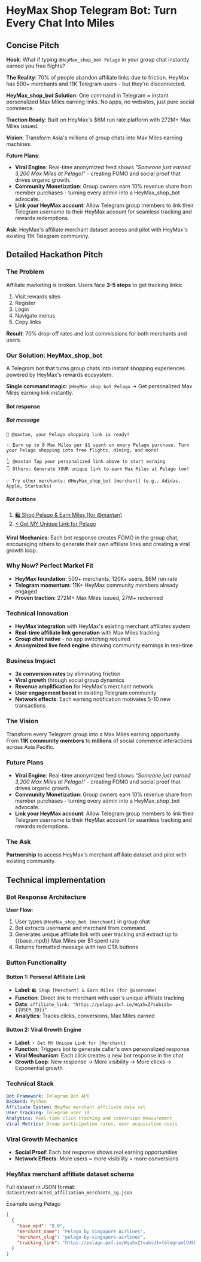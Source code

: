 # HeyMax Shop Telegram Bot: Turn Every Chat Into Miles

## Concise Pitch

**Hook**: What if typing `@HeyMax_shop_bot Pelago` in your group chat instantly earned you free flights?

**The Reality**: 70% of people abandon affiliate links due to friction. HeyMax has 500+ merchants and 11K Telegram users - but they're disconnected.

**HeyMax_shop_bot Solution**: One command in Telegram = instant personalized Max Miles earning links. No apps, no websites, just pure social commerce.

**Traction Ready**: Built on HeyMax's $6M run rate platform with 272M+ Max Miles issued.

**Vision**: Transform Asia's millions of group chats into Max Miles earning machines.

**Future Plans**:
- **Viral Engine**: Real-time anonymized feed shows *"Someone just earned 3,200 Max Miles at Pelago!"* - creating FOMO and social proof that drives organic growth.
- **Community Monetization**: Group owners earn 10% revenue share from member purchases - turning every admin into a HeyMax_shop_bot advocate.
- **Link your HeyMax account**: Allow Telegram group members to link their Telegram username to their HeyMax account for seamless tracking and rewards redemptions.

**Ask**: HeyMax's affiliate merchant dataset access and pilot with HeyMax's existing 11K Telegram community.

## Detailed Hackathon Pitch

### The Problem

Affiliate marketing is broken. Users face **3-5 steps** to get tracking links:
1. Visit rewards sites
2. Register
3. Login
4. Navigate menus
5. Copy links

**Result**: 70% drop-off rates and lost commissions for both merchants and users.

### Our Solution: HeyMax_shop_bot

A Telegram bot that turns group chats into instant shopping experiences powered by HeyMax's rewards ecosystem.

**Single command magic**: `@HeyMax_shop_bot Pelago` → Get personalized Max Miles earning link instantly.

#### Bot response

##### Bot message
```
🎯 @maxtan, your Pelago shopping link is ready!

✨ Earn up to 8 Max Miles per $1 spent on every Pelago purchase. Turn your Pelago shopping into free flights, dining, and more!

👆 @maxtan Tap your personalized link above to start earning
👇 Others: Generate YOUR unique link to earn Max Miles at Pelago too!

💡 Try other merchants: @HeyMax_shop_bot [merchant] (e.g., Adidas, Apple, Starbucks)
```

##### Bot buttons

1. [🛍️ Shop Pelago & Earn Miles (for @maxtan)](https://heymax.com/shop/Pelago?ref={user_id}&utm_source=telegram) 
2. [⚡ Get MY Unique Link for Pelago](TODO)

**Viral Mechanics**: Each bot response creates FOMO in the group chat, encouraging others to generate their own affiliate links and creating a viral growth loop.

### Why Now? Perfect Market Fit

- **HeyMax foundation**: 500+ merchants, 120K+ users, $6M run rate
- **Telegram momentum**: 11K+ HeyMax community members already engaged
- **Proven traction**: 272M+ Max Miles issued, 27M+ redeemed

### Technical Innovation

- **HeyMax integration** with HeyMax's existing merchant affiliates system
- **Real-time affiliate link generation** with Max Miles tracking
- **Group chat native** - no app switching required
- **Anonymized live feed engine** showing community earnings in real-time

### Business Impact

- **3x conversion rates** by eliminating friction
- **Viral growth** through social group dynamics
- **Revenue amplification** for HeyMax's merchant network
- **User engagement boost** in existing Telegram community
- **Network effects**: Each earning notification motivates 5-10 new transactions

### The Vision

Transform every Telegram group into a Max Miles earning opportunity. From **11K community members** to **millions** of social commerce interactions across Asia Pacific.

### Future Plans

- **Viral Engine**: Real-time anonymized feed shows *"Someone just earned 3,200 Max Miles at Pelago!"* - creating FOMO and social proof that drives organic growth.
- **Community Monetization**: Group owners earn 10% revenue share from member purchases - turning every admin into a HeyMax_shop_bot advocate.
- **Link your HeyMax account**: Allow Telegram group members to link their Telegram username to their HeyMax account for seamless tracking and rewards redemptions.

### The Ask

**Partnership** to access HeyMax's merchant affiliate dataset and pilot with existing community.

## Technical implementation

### Bot Response Architecture

**User Flow**:
1. User types `@HeyMax_shop_bot [merchant]` in group chat
2. Bot extracts username and merchant from command
3. Generates unique affiliate link with user tracking and extract up to {{base_mpd}} Max Miles per $1 spent rate
4. Returns formatted message with two CTA buttons

### Button Functionality

#### Button 1: Personal Affiliate Link
- **Label**: `🛍️ Shop [Merchant] & Earn Miles (for @username)`
- **Function**: Direct link to merchant with user's unique affiliate tracking
- **Data**: `affiliate_link: "https://pelago.pxf.io/Wqa5xZ?subid1={{USER_ID}}"`
- **Analytics**: Tracks clicks, conversions, Max Miles earned

#### Button 2: Viral Growth Engine  
- **Label**: `⚡ Get MY Unique Link for [Merchant]`
- **Function**: Triggers bot to generate caller's own personalized response
- **Viral Mechanism**: Each click creates a new bot response in the chat
- **Growth Loop**: New response → More visibility → More clicks → Exponential growth

### Technical Stack

```yaml
Bot Framework: Telegram Bot API
Backend: Python
Affiliate System: HeyMax merchant affiliate data set
User Tracking: Telegram user_id 
Analytics: Real-time click tracking and conversion measurement
Viral Metrics: Group participation rates, user acquisition costs
```

### Viral Growth Mechanics

- **Social Proof**: Each bot response shows real earning opportunities
- **Network Effects**: More users = more visibility = more conversions

### HeyMax merchant affiliate dataset schema

Full dataset in JSON format: `dataset/extracted_affiliation_merchants_sg.json`

Example using Pelago
```json
[
  {
    "base_mpd": "8.0",
    "merchant_name": "Pelago by Singapore Airlines",
    "merchant_slug": "pelago-by-singapore-airlines",
    "tracking_link": "https://pelago.pxf.io/Wqa5xZ?subid1=telegram{{USER_ID}}"
  }
]
```
